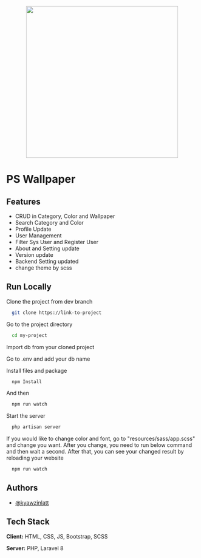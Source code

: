 <p align="center"><a href="https://laravel.com" target="_blank"><img src="https://raw.githubusercontent.com/laravel/art/master/logo-lockup/5%20SVG/2%20CMYK/1%20Full%20Color/laravel-logolockup-cmyk-red.svg" width="400"></a></p>


# PS Wallpaper



## Features

- CRUD in Category, Color and Wallpaper
- Search Category and Color
- Profile Update
- User Management
- Filter Sys User and Register User
- About and Setting update
- Version update
- Backend Setting updated
- change theme by scss



##  Run Locally

Clone the project from dev branch

```bash
  git clone https://link-to-project
```

Go to the project directory

```bash
  cd my-project
```

Import db from your cloned project

Go to .env and add your db name

Install files and package

```bash
  npm Install
```

And then

```bash
  npm run watch
```


Start the server

```bash
  php artisan server
```

If you would like to change color and font,
go to "resources/sass/app.scss" and change you want. After you change, you need to run below command and then wait a second. After that, you can see your changed result by reloading your website

```bash
  npm run watch
```


## Authors

- [@kyawzinlatt](https://github.com/Kyaw-Zin-Latt)


## Tech Stack

**Client:** HTML, CSS, JS, Bootstrap, SCSS 

**Server:** PHP, Laravel 8




